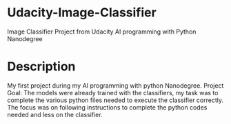 # Udacity-Image-Classifier
Image Classifier Project from Udacity AI programming with Python Nanodegree

# Description
My first project during my AI programming with python Nanodegree.
Project Goal: The models were already trained with the classifiers, my task was to complete the various python files needed to execute the classifier correctly. The focus was on following instructions to complete the python codes needed and less on the classifier.
